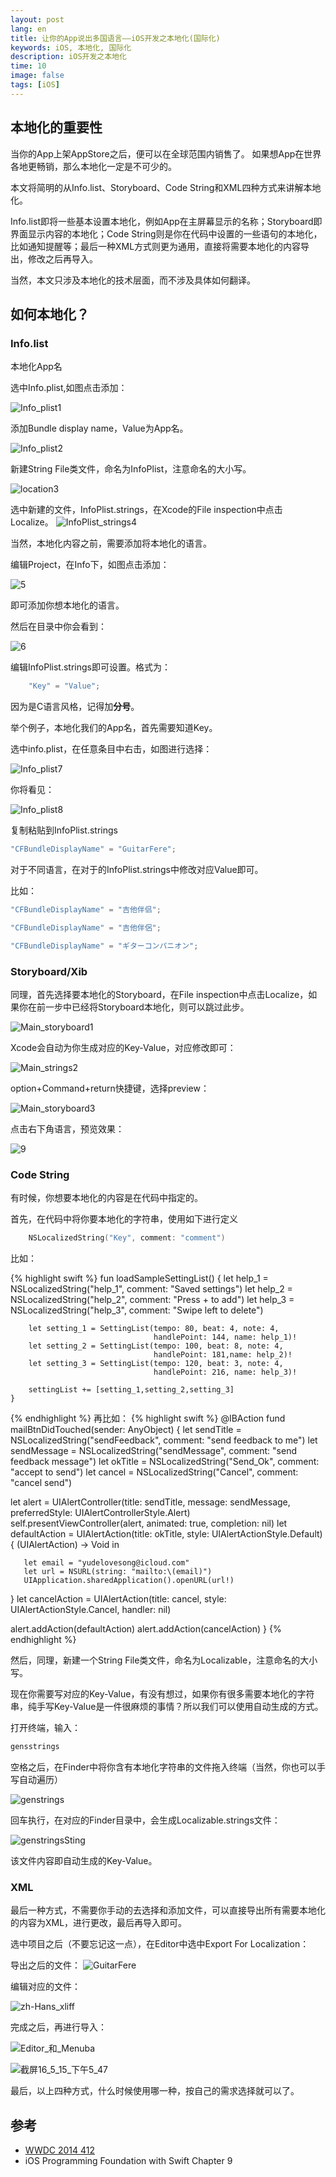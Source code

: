```yaml
---
layout: post
lang: en
title: 让你的App说出多国语言——iOS开发之本地化(国际化)
keywords: iOS, 本地化, 国际化
description: iOS开发之本地化
time: 10
image: false
tags: [iOS]
---
```


## 本地化的重要性

当你的App上架AppStore之后，便可以在全球范围内销售了。
如果想App在世界各地更畅销，那么本地化一定是不可少的。

本文将简明的从Info.list、Storyboard、Code String和XML四种方式来讲解本地化。

<!-- more -->

Info.list即将一些基本设置本地化，例如App在主屏幕显示的名称；Storyboard即界面显示内容的本地化；Code String则是你在代码中设置的一些语句的本地化，比如通知提醒等；最后一种XML方式则更为通用，直接将需要本地化的内容导出，修改之后再导入。

当然，本文只涉及本地化的技术层面，而不涉及具体如何翻译。


## 如何本地化？

### Info.list
    
本地化App名

选中Info.plist,如图点击添加：

![Info_plist1](http://7xle3b.com1.z0.glb.clouddn.com/2016-05-14-Info_plist1.png)

添加Bundle display name，Value为App名。

![Info_plist2](http://7xle3b.com1.z0.glb.clouddn.com/2016-05-14-Info_plist2.png)

新建String File类文件，命名为InfoPlist，注意命名的大小写。

![location3](http://7xle3b.com1.z0.glb.clouddn.com/2016-05-14-location3.png)

<!-- more -->

选中新建的文件，InfoPlist.strings，在Xcode的File inspection中点击Localize。
![InfoPlist_strings4](http://7xle3b.com1.z0.glb.clouddn.com/2016-05-14-InfoPlist_strings4.png)

当然，本地化内容之前，需要添加将本地化的语言。

编辑Project，在Info下，如图点击添加：

![5](http://7xle3b.com1.z0.glb.clouddn.com/2016-05-14-5.png)

即可添加你想本地化的语言。

然后在目录中你会看到：

![6](http://7xle3b.com1.z0.glb.clouddn.com/2016-05-14-6.png)

编辑InfoPlist.strings即可设置。格式为：
```swift
    "Key" = "Value";
```
因为是C语言风格，记得加**分号**。


举个例子，本地化我们的App名，首先需要知道Key。

选中info.plist，在任意条目中右击，如图进行选择：

![Info_plist7](http://7xle3b.com1.z0.glb.clouddn.com/2016-05-14-Info_plist7.png)

你将看见：

![Info_plist8](http://7xle3b.com1.z0.glb.clouddn.com/2016-05-14-Info_plist8.png)


复制粘贴到InfoPlist.strings

```swift
"CFBundleDisplayName" = "GuitarFere";
```
对于不同语言，在对于的InfoPlist.strings中修改对应Value即可。

比如：
```swift    
"CFBundleDisplayName" = "吉他伴侣";

"CFBundleDisplayName" = "吉他伴侶";

"CFBundleDisplayName" = "ギターコンパニオン";
```

### Storyboard/Xib

同理，首先选择要本地化的Storyboard，在File inspection中点击Localize，如果你在前一步中已经将Storyboard本地化，则可以跳过此步。


![Main_storyboard1](http://7xle3b.com1.z0.glb.clouddn.com/2016-05-14-Main_storyboard1.png)


Xcode会自动为你生成对应的Key-Value，对应修改即可：

 ![Main_strings2](http://7xle3b.com1.z0.glb.clouddn.com/2016-05-14-Main_strings2.png)

option+Command+return快捷键，选择preview：

![Main_storyboard3](http://7xle3b.com1.z0.glb.clouddn.com/2016-05-14-Main_storyboard3.png)

点击右下角语言，预览效果：

![9](http://7xle3b.com1.z0.glb.clouddn.com/2016-05-14-9.png)

### Code String

有时候，你想要本地化的内容是在代码中指定的。

首先，在代码中将你要本地化的字符串，使用如下进行定义

```swift
    NSLocalizedString("Key", comment: "comment")
```

比如：

{% highlight swift %}
    fun loadSampleSettingList()  {
        let help_1 = NSLocalizedString("help_1", comment: "Saved settings")
        let help_2 = NSLocalizedString("help_2", comment: "Press + to add")
        let help_3 = NSLocalizedString("help_3", comment: "Swipe left to delete")
        
        let setting_1 = SettingList(tempo: 80, beat: 4, note: 4,
                                    handlePoint: 144, name: help_1)!
        let setting_2 = SettingList(tempo: 100, beat: 8, note: 4,
                                    handlePoint: 181,name: help_2)!
        let setting_3 = SettingList(tempo: 120, beat: 3, note: 4,
                                    handlePoint: 216, name: help_3)!
        
        settingList += [setting_1,setting_2,setting_3]
    }
{% endhighlight %}
再比如：
{% highlight swift %}
@IBAction fund mailBtnDidTouched(sender: AnyObject) {
   let sendTitle = NSLocalizedString("sendFeedback", comment: "send feedback to me")
   let sendMessage = NSLocalizedString("sendMessage", comment: "send feedback message")
   let okTitle = NSLocalizedString("Send_Ok", comment: "accept to send")
   let cancel = NSLocalizedString("Cancel", comment: "cancel send")
   
   let alert = UIAlertController(title: sendTitle, message: sendMessage, preferredStyle: UIAlertControllerStyle.Alert)
   self.presentViewController(alert, animated: true, completion: nil)
   let defaultAction = UIAlertAction(title: okTitle, style: UIAlertActionStyle.Default) { (UIAlertAction) -> Void in
       
       let email = "yudelovesong@icloud.com"
       let url = NSURL(string: "mailto:\(email)")
       UIApplication.sharedApplication().openURL(url!)
   }
   let cancelAction = UIAlertAction(title: cancel, style: UIAlertActionStyle.Cancel, handler: nil)
   
   alert.addAction(defaultAction)
   alert.addAction(cancelAction)
}
{% endhighlight %}

然后，同理，新建一个String File类文件，命名为Localizable，注意命名的大小写。

现在你需要写对应的Key-Value，有没有想过，如果你有很多需要本地化的字符串，纯手写Key-Value是一件很麻烦的事情？所以我们可以使用自动生成的方式。

打开终端，输入：

```swift
gensstrings 
```

空格之后，在Finder中将你含有本地化字符串的文件拖入终端（当然，你也可以手写自动遍历）


![genstrings](http://7xle3b.com1.z0.glb.clouddn.com/2016-05-14-genstrings.png)


回车执行，在对应的Finder目录中，会生成Localizable.strings文件：


![genstringsSting](http://7xle3b.com1.z0.glb.clouddn.com/2016-05-14-genstringsSting.png)


该文件内容即自动生成的Key-Value。


### XML
最后一种方式，不需要你手动的去选择和添加文件，可以直接导出所有需要本地化的内容为XML，进行更改，最后再导入即可。

选中项目之后（不要忘记这一点），在Editor中选中Export For Localization：

导出之后的文件：
![GuitarFere](http://7xle3b.com1.z0.glb.clouddn.com/2017-06-21-GuitarFere.png)

编辑对应的文件：

![zh-Hans_xliff](http://7xle3b.com1.z0.glb.clouddn.com/2017-06-21-zh-Hans_xliff.png)

完成之后，再进行导入：

![Editor_和_Menuba](http://7xle3b.com1.z0.glb.clouddn.com/2017-06-21-Editor_%E5%92%8C_Menubar.png)

![截屏16_5_15_下午5_47](http://7xle3b.com1.z0.glb.clouddn.com/2017-06-21-%E6%88%AA%E5%B1%8F16_5_15_%E4%B8%8B%E5%8D%885_47.png)


最后，以上四种方式，什么时候使用哪一种，按自己的需求选择就可以了。

## 参考

- [WWDC 2014 412](https://developer.apple.com/videos/play/wwdc2014/412/)
- iOS Programming Foundation with Swift Chapter 9


